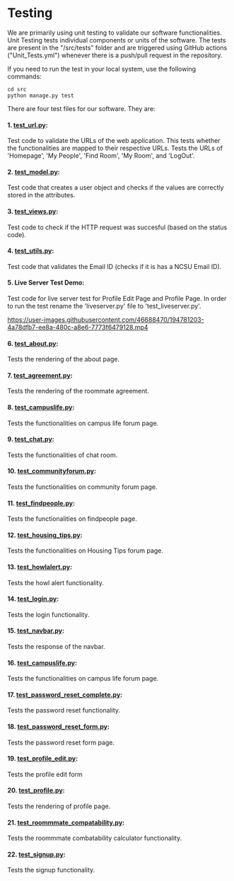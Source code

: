 # Testing

We are primarily using unit testing to validate our software functionalities. Unit Testing tests individual components or units of the software. The tests are present in the "/src/tests" folder and are triggered using GitHub actions ("Unit_Tests.yml") whenever there is a push/pull request in the repository. 

If you need to run the test in your local system, use the following commands:

```
cd src
python manage.py test 
```

There are four test files for our software. They are:

#### 1. [test_url.py](https://github.com/nih326/PackFinder/blob/feature_main/src/tests/test_url.py):
Test code to validate the URLs of the web application. This tests whether the functionalities are mapped to their respective URLs. Tests the URLs of 'Homepage', 'My People', 'Find Room', 'My Room', and 'LogOut'.

#### 2. [test_model.py](https://github.com/nih326/PackFinder/blob/feature_main/src/tests/test_model.py):
Test code that creates a user object and checks if the values are correctly stored in the attributes.

#### 3. [test_views.py](https://github.com/nih326/PackFinder/blob/feature_main/src/tests/test_views.py):
Test code to check if the HTTP request was succesful (based on the status code).

#### 4. [test_utils.py](https://github.com/nih326/PackFinder/blob/feature_main/src/tests/test_utils.py):
Test code that validates the Email ID (checks if it is has a NCSU Email ID). 

#### 5. Live Server Test Demo:
Test code for live server test for Profile Edit Page and Profile Page. In order to run the test rename the 'liveserver.py' file to 'test_liveserver.py'.

https://user-images.githubusercontent.com/46688470/194781203-4a78dfb7-ee8a-480c-a8e6-7773f6479128.mp4
#### 6. [test_about.py](https://github.com/nih326/PackFinder/blob/feature_main/src/tests/test_about.py):
Tests the rendering of the about page.

#### 7. [test_agreement.py](https://github.com/nih326/PackFinder/blob/feature_main/src/tests/test_agreement.py):
Tests the rendering of the roommate agreement.

#### 8. [test_campuslife.py](https://github.com/nih326/PackFinder/blob/feature_main/src/tests/test_campuslife.py):
Tests the functionalities on campus life forum page.

#### 9. [test_chat.py](https://github.com/nih326/PackFinder/blob/feature_main/src/tests/test_chat.py):
Tests the functionalities of chat room.

#### 10. [test_communityforum.py](https://github.com/nih326/PackFinder/blob/feature_main/src/tests/test_communityforum.py):
Tests the functionalities on community forum page.

#### 11. [test_findpeople.py](https://github.com/nih326/PackFinder/blob/feature_main/src/tests/test_findpeople.py):
Tests the functionalities on findpeople page.

#### 12. [test_housing_tips.py](https://github.com/nih326/PackFinder/blob/feature_main/src/tests/test_housing_tips.py):
Tests the functionalities on Housing Tips forum page.

#### 13. [test_howlalert.py](https://github.com/nih326/PackFinder/blob/feature_main/src/tests/test_howlalert.py):
Tests the howl alert functionality.

#### 14. [test_login.py](https://github.com/nih326/PackFinder/blob/feature_main/src/tests/test_login.py):
Tests the login functionality.

#### 15. [test_navbar.py](https://github.com/nih326/PackFinder/blob/feature_main/src/tests/test_navbar.py):
Tests the response of the navbar.

#### 16. [test_campuslife.py](https://github.com/nih326/PackFinder/blob/feature_main/src/tests/test_campuslife.py):
Tests the functionalities on campus life forum page.

#### 17. [test_password_reset_complete.py](https://github.com/nih326/PackFinder/blob/feature_main/src/tests/test_password_reset_complete.py):
Tests the password reset functionality.

#### 18. [test_password_reset_form.py](https://github.com/nih326/PackFinder/blob/feature_main/src/tests/test_password_reset_form.py):
Tests the password reset form page.

#### 19. [test_profile_edit.py](https://github.com/nih326/PackFinder/blob/feature_main/src/tests/test_profile_edit.py):
Tests the profile edit form

#### 20. [test_profile.py](https://github.com/nih326/PackFinder/blob/feature_main/src/tests/test_profile.py):
Tests the rendering of profile page.

#### 21. [test_roommmate_compatability.py](https://github.com/nih326/PackFinder/blob/feature_main/src/tests/test_roommmate_compatabilitypy):
Tests the roommmate combatability calculator functionality.

#### 22. [test_signup.py](https://github.com/nih326/PackFinder/blob/feature_main/src/tests/test_signup.py):
Tests the signup functionality.
